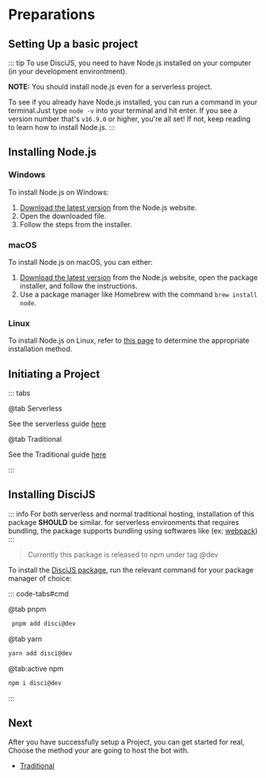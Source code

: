# Preparations
## Setting Up a basic project


::: tip
To use DisciJS, you need to have Node.js installed on your computer (in your development environtment).

**NOTE:** You should install node.js even for a serverless project.

To see if you already have Node.js installed, you can run a command in your terminal.Just type `node -v` into your terminal and hit enter. If you see a version number that's `v16.9.0` or higher, you're all set! If not, keep reading to learn how to install Node.js.
:::

## Installing Node.js

### Windows
To install Node.js on Windows:
1. [Download the latest version](https://nodejs.org/en) from the Node.js website.
2. Open the downloaded file.
3. Follow the steps from the installer.

### macOS
To install Node.js on macOS, you can either:
1. [Download the latest version](https://nodejs.org/en) from the Node.js website, open the package installer, and follow the instructions.
2. Use a package manager like Homebrew with the command `brew install node`.

### Linux
To install Node.js on Linux, refer to [this page](https://nodejs.org/en/download/package-manager) to determine the appropriate installation method.


## Initiating a Project

::: tabs

@tab Serverless

See the serverless guide [here](../serverless/README.md#initiating-a-project)

@tab Traditional

See the Traditional guide [here](../Traditional/README.md)

:::

## Installing DisciJS

::: info
For both serverless and normal traditional hosting, installation of this package **SHOULD** be similar.
for serverless environments that requires bundling, the package supports bundling using softwares like (ex: [webpack](https://webpack.js.org/))
:::

> Currently this package is released to npm under tag @dev

To install the [DisciJS package](https://www.npmjs.com/package/disci/), run the relevant command for your package manager of choice:

::: code-tabs#cmd

@tab pnpm

```bash
 pnpm add disci@dev
```

@tab yarn

```bash
yarn add disci@dev
```

@tab:active npm

```bash
npm i disci@dev
```

:::



## Next


After you have successfully setup a Project, you can get started for real,
Choose the method your are going to host the bot with.

* [Traditional](../traditional/README.md) 
